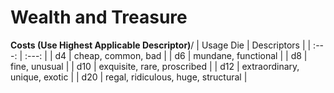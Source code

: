 # Wealth and Treasure

**Costs (Use Highest Applicable Descriptor)**/
| Usage Die | Descriptors |
| :---: | :---: |
| d4 | cheap, common, bad | 
| d6 | mundane, functional | 
| d8 | fine, unusual | 
| d10 | exquisite, rare, proscribed | 
| d12 | extraordinary, unique, exotic | 
| d20 | regal, ridiculous, huge, structural | 